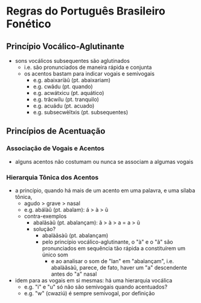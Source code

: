 # Regras do Português Brasileiro Fonético

## Princípio Vocálico-Aglutinante
- sons vocálicos subsequentes são aglutinados
    - i.e. são pronunciados de maneira rápida e conjunta
    - os acentos bastam para indicar vogais e semivogais
        - e.g. abaixaríàũ (pt. abaixariam)
        - e.g. cwãdu (pt. quando)
        - e.g. acwátxicu (pt. aquático)
        - e.g. trãcwílu (pt. tranquilo)
        - e.g. acuádu (pt. acuado)
        - e.g. subsecwèĩtxis (pt. subsequentes)

## Princípios de Acentuação
### Associação de Vogais e Acentos
- alguns acentos não costumam ou nunca se associam a algumas vogais

### Hierarquia Tônica dos Acentos
- a princípio, quando há mais de um acento em uma palavra, e uma sílaba tônica,
    - agudo > grave > nasal
    - e.g. abálàũ (pt. abalam): á > à > ũ
    - contra-exemplos
        - abalãsàũ (pt. abalançam): ã > à > a = a > ũ
        - solução?
            - abalàãsàũ (pt. abalançam)
            - pelo princípio vocálico-aglutinante, o "à" e o "ã" são pronunciados em sequência tão rápida a constituírem um único som
                - e ao analisar o som de "lan" em "abalançam", i.e. abalàãsàũ, parece, de fato, haver um "a" descendente antes do "a" nasal
- idem para as vogais em si mesmas: há uma hierarquia vocálica
    - e.g. "i" e "u" só não são semivogais quando acentuados?
    - e.g. "w" (cwaziú) é sempre semivogal, por definição
